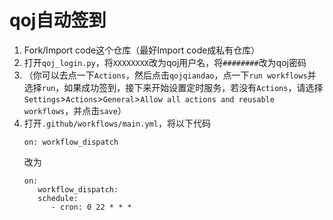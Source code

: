 # qoj自动签到
1. Fork/Import code这个仓库（最好Import code成私有仓库）
2. 打开`qoj_login.py`，将`XXXXXXXX`改为qoj用户名，将`########`改为qoj密码
3. （你可以去点一下`Actions`，然后点击`qojqiandao`，点一下`run workflows`并选择`run`，如果成功签到，接下来开始设置定时服务，若没有`Actions`，请选择`Settings`>`Actions`>`General`>`Allow all actions and reusable workflows`，并点击`save`）
4. 打开`.github/workflows/main.yml`，将以下代码
   ``` ymal
   on: workflow_dispatch
   ```
   改为
   ``` ymal
   on: 
      workflow_dispatch: 
      schedule:
         - cron: 0 22 * * *
   ```
